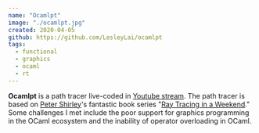 ```yaml
---
name: "Ocamlpt"
image: "./ocamlpt.jpg"
created: 2020-04-05
github: https://github.com/LesleyLai/ocamlpt
tags:
  - functional
  - graphics
  - ocaml
  - rt
---
```


**Ocamlpt** is a path tracer live-coded in [Youtube stream](https://www.youtube.com/playlist?list=PLlw1FcLpWd42vMLPlR3K7iq-CuCtkZr8o).
The path tracer is based on [Peter Shirley](http://psgraphics.blogspot.com/)'s fantastic book series "[Ray Tracing in a Weekend](https://raytracing.github.io)."
Some challenges I met include the poor support for graphics programming in the OCaml ecosystem and the inability of operator overloading in OCaml.
